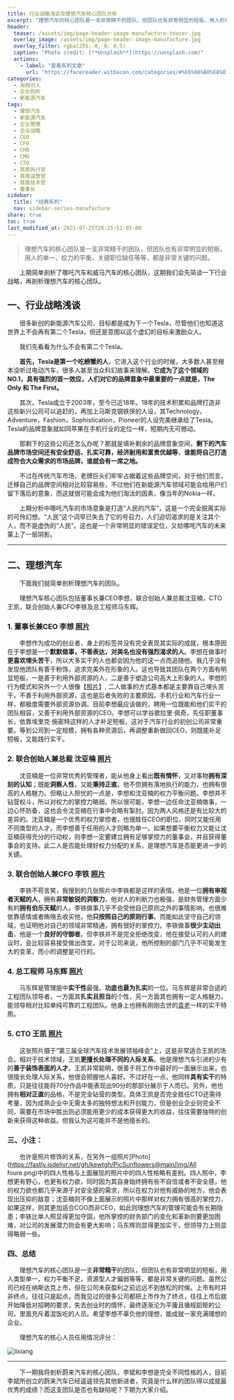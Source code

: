 ```yaml
---
title: 行业战略浅谈及理想汽车核心团队分析
excerpt: "理想汽车的核心团队是一支非常精干的团队，但团队也有非常明显的短板，用人的单一，权力的平衡，关键职位缺任等等，都是非常关键的问题。"
header:
  teaser: /assets/img/page-header-image-manufacture-teaser.jpg
  overlay_image: /assets/img/page-header-image-manufacture.jpg
  overlay_filter: rgba(255, 0, 0, 0.5)
  caption: "Photo credit: [**Unsplash**](https://unsplash.com)"
  actions:
    - label: "查看系列文章"
      url: "https://facereader.witbacon.com/categories/#%E6%96%B0%E8%83%BD%E6%BA%90%E6%B1%BD%E8%BD%A6"
categories:
  - 阅相识人
  - 企业剖析
  - 新能源汽车
tags: 
  - 理想汽车
  - 新能源汽车
  - 企业管理
  - 企业战略
  - CEO
  - CFO
  - CHO
  - CMO
  - CTO
  - 首席执行官
  - 首席运营官
  - 首席技术官
  - 董事长
sidebar:
  title: "经典系列"
  nav: sidebar-series-manufacture
share: true
toc: true
last_modified_at: 2021-07-25T20:25:52-05:00
---
```


>理想汽车的核心团队是一支非常精干的团队，但团队也有非常明显的短板，用人的单一，权力的平衡，关键职位缺任等等，都是非常关键的问题。

&emsp;&emsp;上期简单剖析了哪吒汽车和威马汽车的核心团队，这期我们会先简谈一下行业战略，再剖析理想汽车的核心团队。

## 一、行业战略浅谈

&emsp;&emsp;很多新创的新能源汽车公司，目标都是成为下一个Tesla，尽管他们也知道这世界上不会再有第二个Tesla，但还是意图以这个虚幻的目标来激励众人。

&emsp;&emsp;我们先看看为什么不会有第二个Tesla。

&emsp;&emsp;**首先，Tesla是第一个吃螃蟹的人**，它进入这个行业的时候，大多数人甚至根本没听过电动汽车，很多人甚至当众科幻故事来理解。**它成为了这个领域的NO.1，具有强烈的首一效应，人们对它的品牌意象中最重要的一点就是，The Only 和 The First。**

&emsp;&emsp;其次，Tesla成立于2003年，至今已近18年。18年的技术积累和品牌打造非这些新兴公司可以追赶的，再加上马斯克钢铁侠的人设，其Technology，Adventure，Fashion，Sophistication，Pioneer的人设完美继承给了Tesla。Tesla的品牌意象就如同苹果在手机行业的定位一样，短期内无可撼动。

&emsp;&emsp;那剩下的这些公司还怎么办呢？那就是填补剩余的品牌意象空间，**剩下的汽车品牌市场空间还有安全舒适、扎实可靠，经济耐用和富贵优越等**，**谁能将自己打造成符合大众需求的市场品牌，谁就会有一席之地。**

&emsp;&emsp;不过在传统汽车市场，老牌巨头们牢牢占据着这些品牌空间，对于他们而言，迁移自己的品牌空间相对比较容易些，不过他们在新能源汽车领域可能会给用户们留下落后的意象，而这就很可能会成为他们淘汰的因素，像当年的Nokia一样。

&emsp;&emsp;上期分析中哪吒汽车的市场意象是打造“人民的汽车”，这是一个完全脱离实际的可怜幻想。“人民”这个词早已失去了它的号召力，人们迫切渴求的是关注其个人，而不是虚伪的“人民”。这也是一个非常明显的错误定位，又给哪咤汽车的未来蒙上了一层阴影。

---

## 二、理想汽车

&emsp;&emsp;下面我们就简单剖析理想汽车的团队。

&emsp;&emsp;理想汽车核心团队包括董事长兼CEO李想，联合创始人兼总裁沈亚楠，CTO王凯，联合创始人兼CFO李铁及总工程师马东辉。

### 1. 董事长兼CEO 李想 [照片](https://fastly.jsdelivr.net/gh/kewtgh/PicSunflowers@main/img/李想.jpg)

&emsp;&emsp;李想作为成功的创业者，身上的标签并没有完全表现其实际的成就，根本原因在于李想是一个**默默做事，不善表达，对美名也没有强烈渴求的人**。李想在做事时**更喜欢埋头苦干**，所以大多实干的人也都会因为他的这一点而追随他。我几乎没有发现他团队有善于粉饰，追求完美外在形象的人。这也导致其团队在两个方面有明显短板，一是善于利用外部资源的人，二是善于塑造公司高大上形象的人。李想的行为模式和另外一个人很像【[照片](https://fastly.jsdelivr.net/gh/kewtgh/PicSunflowers@main/img/罗永浩.jpg)】, 二人做事的方式基本都是主要靠自己埋头苦干，不善于利用外部资源，这也是后者失败的主要原因。手机行业和汽车行业一样，都极度需要外部资源协调。目前李想最应该做的，聘用一位既能和他们实干的团队相容，又善于利用外部资源的CEO。李想可以学谷歌拉里·佩奇，先任职董事长，依靠埃里克·施密特这样的人才补足短板，这对于汽车行业的初创公司非常重要。等到公司到一定规模，拥有各种资源后，再调整重新做回CEO，则既能补足短板，又能践行实干。

### 2. 联合创始人兼总裁 沈亚楠 [照片](https://fastly.jsdelivr.net/gh/kewtgh/PicSunflowers@main/img/沈亚楠.jpg)

&emsp;&emsp;沈亚楠是一位非常优秀的管理者，能从他身上看出**既有情怀**，又对事物**拥有深刻的认知**；既能**洞察人性**，又能**秉持正直**。他不但拥有落地执行的能力，也拥有很高的人格魅力。但略让人担忧的一点是，李想和沈亚楠的权力平衡问题。李想并不钻营权斗，所以对权力的掌控力略弱。所以很可能，李想一边任命沈亚楠做事，一边心怀防备，这也会令沈亚楠在行事中会略有掣肘。因为两人风格还是有比较大的差异的。沈亚楠是一个优秀的权力掌控者，也很胜任CEO的职位，同时又能任用不同类型的人才，而李想善于任用的人才则略为单一。如果想要平衡权力又能让沈亚楠获得充分的行动权，则李想一定要建立拥有足够掌控力的董事会，并且获得董事会的支持。此二人是否能处理好权力分配的关系，是理想汽车是否能更进一步的关键。

### 3. 联合创始人兼CFO 李铁 [照片](https://fastly.jsdelivr.net/gh/kewtgh/PicSunflowers@main/img/李铁.jpg)

&emsp;&emsp;李铁不苟言笑，我搜到的几张照片中李铁都是这样的表情。他是一位**拥有审视者天赋的人**，拥有**非常敏锐的洞察力**，他对人的判断力也极强，是财务管理方面少有的**拥有伯乐天赋**的人。李铁做事几乎不会受他自己原则之外的事情影响，也很难依靠感情或者贿赂去收买他，他**只按照自己的原则行事**。而能如此坚守自己的领域，也证明他对自己的领域非常精通，拥有很好的掌控力。李铁做事**很少主动出击**，他是一个**良好的守御者**。但李铁并不是完全拒绝改变，他在接受认可的人的建议时，会比较容易接受做出改变。对于公司来说，他所控制的部门几乎不可能发生大的变革，而小的调整是可行的。

### 4. 总工程师 马东辉 [照片](https://fastly.jsdelivr.net/gh/kewtgh/PicSunflowers@main/img/马东辉.png)

&emsp;&emsp;马东辉是管理层中**实干性**最强，**功底也最为扎实**的一位。马东辉是非常合适的工程团队领导者，一方面其**扎实且担当**的个性，另一方面其也拥有一定人格魅力，能领导相对比较单纯可靠的工程团队。他身上也拥有刚刚去世的[袁老](https://fastly.jsdelivr.net/gh/kewtgh/PicSunflowers@main/img/袁隆平.jpg)一样的实干特质。

### 5. CTO 王凯 [照片](https://fastly.jsdelivr.net/gh/kewtgh/PicSunflowers@main/img/王凯.png)

&emsp;&emsp;这张照片摄于“第三届全球汽车技术发展领袖峰会”上，这是非常适合王凯的场合。相对于技术领域，王凯**更擅长处理不同的人际关系**。他是理想汽车引进的少有的**善于装饰表面的人才**。王凯非常聪明，很善于将工作中最好的一面展示出来，也很擅长处理人际关系，他很会把握他人喜好。不过好在一点，他同样**具有实干**的特质，只是往往能将70分作品中能表现出90分的那部分展示于人而已。另外，他也拥有**相对正直**的品格，不是完全钻营的类型。具体王凯是否完全胜任CTO还需待考量，因为成熟企业中无需太多的独特想法和开创能力，但是创业企业则完全不同，需要在市场中胜出则必须能用更少的成本获得更大的收益，往往需要独特的创新来获得这种收益。但我认为这可能并不是他擅长的。

### 三、小注：

&emsp;&emsp;也许是照片修饰的关系，在另外一组照片[Photo](https://fastly.jsdelivr.net/gh/kewtgh/PicSunflowers@main/img/All foure.png)中的四人性格与上面展现的照片中的四人性格略有差别。四人照中，李想更有野心，也更有权力欲，同时因为其自身始终拥有些不自信或者不安全感，他的权力欲也都几乎来源于对安全感的需求，所以在权力对他有威胁的地方，他会表现出压抑的敌意；沈亚楠则不像上面展示的照片中那样对权力拥有很高的掌控力，如果这样，则其更加适合COO而非CEO，如此则理想汽车的管理可能会有长期隐患；李铁比单人照显得更加守固，他所掌控的财务部门的变化和革新则要更加困难，对公司的发展潜力则会有更大影响；马东辉则显得更加实干，但领导力上则显得略弱一些。

### 四、总结

&emsp;&emsp;理想汽车的核心团队是一支**非常精干**的团队，但团队也有非常明显的短板，用人类型单一，权力平衡不足，资源型人才偏弱等等，都是非常关键的问题。虽然公司已经在纳斯达克上市，但在公司未获盈利之前远远不到放松的时候。上市有时并非终点，往往只是起点，而我见过的很多公司都把上市作为了终点，往往上市后就开始降低对招聘的要求，失去创业时的情怀，最终逐渐沦为平庸且循规蹈矩的公司，里面充斥着混饭吃的人员。希望李想不辜负他的理想，能成就一家充满理想的企业。

&emsp;&emsp;理想汽车的核心人员任用情况评分：

![lixiang](https://fastly.jsdelivr.net/gh/kewtgh/PicSunflowers@main/img/lixiang.png)

---

&emsp;&emsp;下一期我将剖析蔚来汽车的核心团队，李斌和李想是完全不同性格的人，目前李斌所创立的蔚来汽车已经遥遥领先其他新进者，究竟是什么样的团队得以成就最优秀的成绩？而这支团队是否也有缺陷呢？下期为大家介绍。
